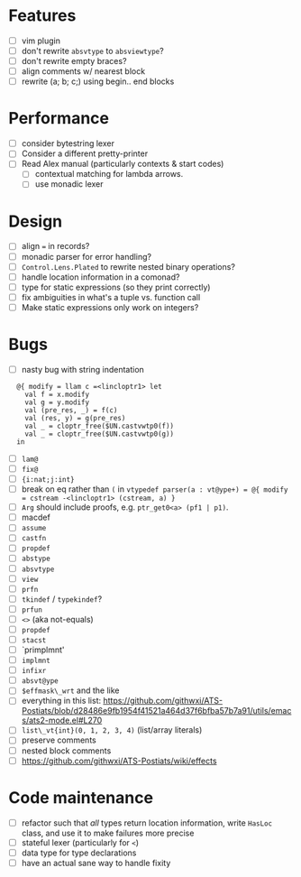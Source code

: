 # Features
- [ ] vim plugin
- [ ] don't rewrite `absvtype` to `absviewtype`?
- [ ] don't rewrite empty braces?
- [ ] align comments w/ nearest block
- [ ] rewrite (a; b; c;) using begin.. end blocks
# Performance
- [ ] consider bytestring lexer
- [ ] Consider a different pretty-printer
- [ ] Read Alex manual (particularly contexts & start codes)
  - [ ] contextual matching for lambda arrows.
  - [ ] use monadic lexer
# Design
- [ ] align `=` in records?
- [ ] monadic parser for error handling?
- [ ] `Control.Lens.Plated` to rewrite nested binary operations?
- [ ] handle location information in a comonad?
- [ ] type for static expressions (so they print correctly)
- [ ] fix ambiguities in what's a tuple vs. function call
- [ ] Make static expressions only work on integers?
# Bugs
- [ ] nasty bug with string indentation
```
  @{ modify = llam c =<lincloptr1> let
    val f = x.modify
    val g = y.modify
    val (pre_res, _) = f(c)
    val (res, y) = g(pre_res)
    val _ = cloptr_free($UN.castvwtp0(f))
    val _ = cloptr_free($UN.castvwtp0(g))
  in
```
- [ ] `lam@`
- [ ] `fix@`
- [ ] `{i:nat;j:int}`
- [ ] break on eq rather than `(` in `vtypedef parser(a : vt@ype+) = @{ modify = cstream -<lincloptr1> (cstream, a) }`
- [ ] `Arg` should include proofs, e.g. `ptr_get0<a> (pf1 | p1)`.
- [ ] macdef
- [ ] `assume`
- [ ] `castfn`
- [ ] `propdef`
- [ ] `abstype`
- [ ] `absvtype`
- [ ] `view`
- [ ] `prfn`
- [ ] `tkindef` / `typekindef`?
- [ ] `prfun`
- [ ] `<>` (aka not-equals)
- [ ] `propdef`
- [ ] `stacst`
- [ ] `primplmnt'
- [ ] `implmnt`
- [ ] `infixr`
- [ ] `absvt@ype`
- [ ] `$effmask\_wrt` and the like
- [ ] everything in this list: https://github.com/githwxi/ATS-Postiats/blob/d28486e9fb1954f41521a464d37f6bfba57b7a91/utils/emacs/ats2-mode.el#L270
- [ ] `list\_vt{int}(0, 1, 2, 3, 4)` (list/array literals)
- [ ] preserve comments
- [ ] nested block comments
- [ ] https://github.com/githwxi/ATS-Postiats/wiki/effects
# Code maintenance
- [ ] refactor such that *all* types return location information, write `HasLoc`
  class, and use it to make failures more precise
- [ ] stateful lexer (particularly for `<`)
- [ ] data type for type declarations
- [ ] have an actual sane way to handle fixity
